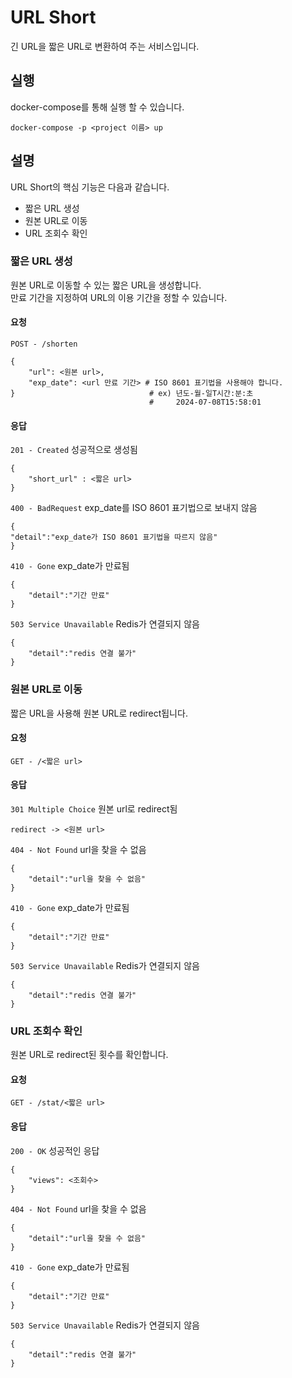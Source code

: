 # URL Short

긴 URL을 짧은 URL로 변환하여 주는 서비스입니다.

## 실행

docker-compose를 통해 실행 할 수 있습니다.

```
docker-compose -p <project 이름> up
```

## 설명

URL Short의 핵심 기능은 다음과 같습니다.

- 짧은 URL 생성
- 원본 URL로 이동
- URL 조회수 확인

### 짧은 URL 생성

원본 URL로 이동할 수 있는 짧은 URL을 생성합니다.<br>
만료 기간을 지정하여 URL의 이용 기간을 정할 수 있습니다.

#### 요청

`POST - /shorten`

```
{
    "url": <원본 url>,
    "exp_date": <url 만료 기간> # ISO 8601 표기법을 사용해야 합니다.
}                              # ex) 년도-월-일T시간:분:초
                               #     2024-07-08T15:58:01
```

#### 응답

`201 - Created` 성공적으로 생성됨

```
{
    "short_url" : <짧은 url>
}
```

`400 - BadRequest` exp_date를 ISO 8601 표기법으로 보내지 않음

```
{
"detail":"exp_date가 ISO 8601 표기법을 따르지 않음"
}
```

`410 - Gone` exp_date가 만료됨

```
{
    "detail":"기간 만료"
}
```

`503 Service Unavailable` Redis가 연결되지 않음

```
{
    "detail":"redis 연결 불가"
}
```

### 원본 URL로 이동

짧은 URL을 사용해 원본 URL로 redirect됩니다.

#### 요청

`GET - /<짧은 url>`

#### 응답

`301 Multiple Choice` 원본 url로 redirect됨

```
redirect -> <원본 url>
```

`404 - Not Found` url을 찾을 수 없음

```
{
    "detail":"url을 찾을 수 없음"
}
```

`410 - Gone` exp_date가 만료됨

```
{
    "detail":"기간 만료"
}
```

`503 Service Unavailable` Redis가 연결되지 않음

```
{
    "detail":"redis 연결 불가"
}
```

### URL 조회수 확인

원본 URL로 redirect된 횟수를 확인합니다.

#### 요청

`GET - /stat/<짧은 url>`

#### 응답

`200 - OK` 성공적인 응답

```
{
    "views": <조회수>
}
```

`404 - Not Found` url을 찾을 수 없음

```
{
    "detail":"url을 찾을 수 없음"
}
```

`410 - Gone` exp_date가 만료됨

```
{
    "detail":"기간 만료"
}
```

`503 Service Unavailable` Redis가 연결되지 않음

```
{
    "detail":"redis 연결 불가"
}
```
